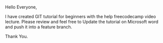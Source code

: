 Hello Everyone,

I have created GIT tutorial for beginners with the help freecodecamp video lecture.
Please review and feel free to Update the tutorial on Microsoft word and push it into a feature branch.

Thank You.